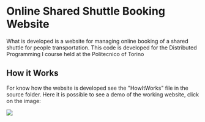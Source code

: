 # Online Shared Shuttle Booking Website
What is developed is a website for managing online booking of a shared shuttle for people transportation.
This code is developed for the Distributed Programming I course held at the Politecnico of Torino

## How it Works
For know how the website is developed see the "HowItWorks" file in the source folder.
Here it is possible to see a demo of the working website, click on the image:

[![](https://i.imgur.com/dDCS5t7.jpg)](https://vimeo.com/user94864211/review/316078774/4a6603b9b4 "Shuttle Booking WebSite Tutorial")

